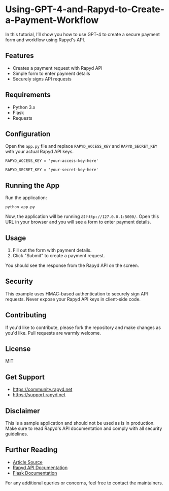 # Using-GPT-4-and-Rapyd-to-Create-a-Payment-Workflow

In this tutorial, I’ll show you how to use GPT-4 to create a secure payment form and workflow using Rapyd's API.

## Features

* Creates a payment request with Rapyd API
* Simple form to enter payment details
* Securely signs API requests

## Requirements

* Python 3.x
* Flask
* Requests


## Configuration

Open the `app.py` file and replace `RAPYD_ACCESS_KEY` and `RAPYD_SECRET_KEY` with your actual Rapyd API keys.

`RAPYD_ACCESS_KEY = 'your-access-key-here'`

`RAPYD_SECRET_KEY = 'your-secret-key-here'`

## Running the App

Run the application:

`python app.py`

Now, the application will be running at `http://127.0.0.1:5000/`. Open this URL in your browser and you will see a form to enter payment details.

## Usage

1. Fill out the form with payment details.
2. Click "Submit" to create a payment request.
   
You should see the response from the Rapyd API on the screen.

## Security

This example uses HMAC-based authentication to securely sign API requests. Never expose your Rapyd API keys in client-side code.

## Contributing

If you'd like to contribute, please fork the repository and make changes as you'd like. Pull requests are warmly welcome.

## License

MIT

## Get Support	
* https://community.rapyd.net	
* https://support.rapyd.net	

## Disclaimer

This is a sample application and should not be used as is in production. Make sure to read Rapyd's API documentation and comply with all security guidelines.

## Further Reading
* [Article Source](https://community.rapyd.net/t/can-ai-build-a-secure-payment-form-using-gpt-4-and-rapyd-to-create-a-payment-workflow/59143)
* [Rapyd API Documentation](https://docs.rapyd.net/en/index-en.html)
* [Flask Documentation](https://flask.palletsprojects.com/en/latest/)

For any additional queries or concerns, feel free to contact the maintainers.
